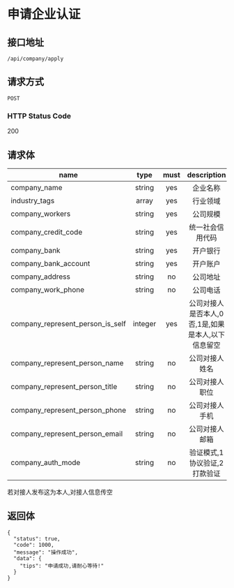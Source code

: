 # 申请企业认证

## 接口地址

`/api/company/apply`

## 请求方式

`POST`

### HTTP Status Code

200

## 请求体

| name     | type     | must     | description |
|----------|:--------:|:--------:|:--------:|
| company_name              | string    | yes       | 企业名称 |
| industry_tags             | array     | yes       | 行业领域 |
| company_workers           | string    | yes       | 公司规模 |
| company_credit_code       | string    | yes       | 统一社会信用代码 |
| company_bank              | string    | yes       | 开户银行 |
| company_bank_account      | string    | yes       | 开户账户 |
| company_address           | string    | no        | 公司地址 |
| company_work_phone        | string    | no        | 公司电话 |
| company_represent_person_is_self  | integer    | yes        | 公司对接人是否本人,0否,1是,如果是本人,以下信息留空 |
| company_represent_person_name  | string    | no        | 公司对接人姓名 |
| company_represent_person_title  | string    | no        | 公司对接人职位 |
| company_represent_person_phone  | string    | no        | 公司对接人手机 |
| company_represent_person_email  | string    | no        | 公司对接人邮箱 |
| company_auth_mode  | string    | no        | 验证模式,1协议验证,2打款验证 |


若对接人发布这为本人,对接人信息传空

## 返回体

```json5
{
  "status": true,
  "code": 1000,
  "message": "操作成功",
  "data": {
    "tips": "申请成功,请耐心等待!"
  }
}
``` 
